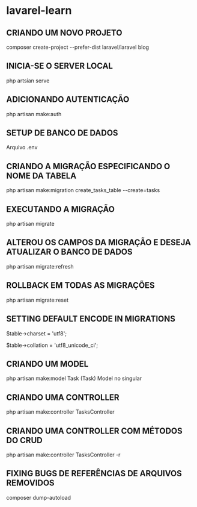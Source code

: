# lavarel-learn

## CRIANDO UM NOVO PROJETO ##
composer create-project --prefer-dist laravel/laravel blog

## INICIA-SE O SERVER LOCAL ##
php artsian serve

## ADICIONANDO AUTENTICAÇÃO ##
php artisan make:auth

## SETUP DE BANCO DE DADOS ##
Arquivo .env

## CRIANDO A MIGRAÇÃO ESPECIFICANDO O NOME DA TABELA ##
php artisan make:migration create_tasks_table --create=tasks

## EXECUTANDO A MIGRAÇÃO ##
php artisan migrate

## ALTEROU OS CAMPOS DA MIGRAÇÃO E DESEJA ATUALIZAR O BANCO DE DADOS ##
php artisan migrate:refresh

## ROLLBACK EM TODAS AS MIGRAÇÕES ##
php artisan migrate:reset

## SETTING DEFAULT ENCODE IN MIGRATIONS ##
$table->charset = 'utf8';

$table->collation = 'utf8_unicode_ci';

## CRIANDO UM MODEL ##
php artisan make:model Task
(Task) Model no singular

## CRIANDO UMA CONTROLLER ##
php artisan make:controller TasksController

## CRIANDO UMA CONTROLLER COM MÉTODOS DO CRUD ##
php artisan make:controller TasksController -r

## FIXING BUGS DE REFERÊNCIAS DE ARQUIVOS REMOVIDOS ##
composer dump-autoload
